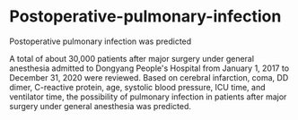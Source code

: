 # Postoperative-pulmonary-infection
Postoperative pulmonary infection was predicted

A total of about 30,000 patients after major surgery under general anesthesia admitted to Dongyang People's Hospital from January 1, 2017 to December 31, 2020 were reviewed. Based on cerebral infarction, coma, DD dimer, C-reactive protein, age, systolic blood pressure, ICU time, and ventilator time, the possibility of pulmonary infection in patients after major surgery under general anesthesia was predicted.
